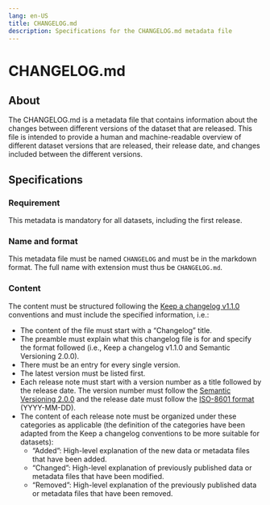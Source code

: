 ```yaml
---
lang: en-US
title: CHANGELOG.md
description: Specifications for the CHANGELOG.md metadata file
---
```


# CHANGELOG.md

## About

The CHANGELOG.md is a metadata file that contains information about the changes between different versions of the dataset that are released.
This file is intended to provide a human and machine-readable overview of different dataset versions that are released, their release date,
and changes included between the different versions.

## Specifications

### Requirement

This metadata is mandatory for all datasets, including the first release.

### Name and format

This metadata file must be named `CHANGELOG` and must be in the markdown format. The full name with extension must thus be `CHANGELOG.md`.

### Content

The content must be structured following the [Keep a changelog v1.1.0](https://keepachangelog.com/en/1.1.0/) conventions and must include the specified information, i.e.:

- The content of the file must start with a “Changelog” title.
- The preamble must explain what this changelog file is for and specify the format followed (i.e., Keep a changelog v1.1.0 and Semantic Versioning 2.0.0).
- There must be an entry for every single version.
- The latest version must be listed first.
- Each release note must start with a version number as a title followed by the release date.
  The version number must follow the [Semantic Versioning 2.0.0](https://semver.org/) and the release date must follow the [ISO-8601 format](https://www.iso.org/iso-8601-date-and-time-format.html) (YYYY-MM-DD).
- The content of each release note must be organized under these categories as applicable (the definition of the categories have been adapted
  from the Keep a changelog conventions to be more suitable for datasets):
  - “Added”: High-level explanation of the new data or metadata files that have been added.
  - “Changed”: High-level explanation of previously published data or metadata files that have been modified.
  - “Removed”: High-level explanation of the previously published data or metadata files that have been removed.
